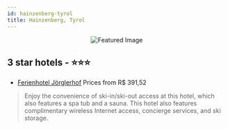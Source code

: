 ```yaml
---
id: hainzenberg-tyrol
title: Hainzenberg, Tyrol
---
```


<center><img src="https://i.travelapi.com/hotels/20000000/19170000/19167000/19166903/7aec5d2c_z.jpg" alt="Featured Image" /></center>


##  3 star hotels - ⭐️⭐️⭐️

-    [Ferienhotel Jörglerhof](https://us.hurb.com/hotels/hainzenberg/ferienhotel-jorglerhof-JNP-JP554878?cmp=18055) Prices from R$ 391,52
   > Enjoy the convenience of ski-in/ski-out access at this hotel, which also features a spa tub and a sauna. This hotel also features complimentary wireless Internet access, concierge services, and ski storage.

